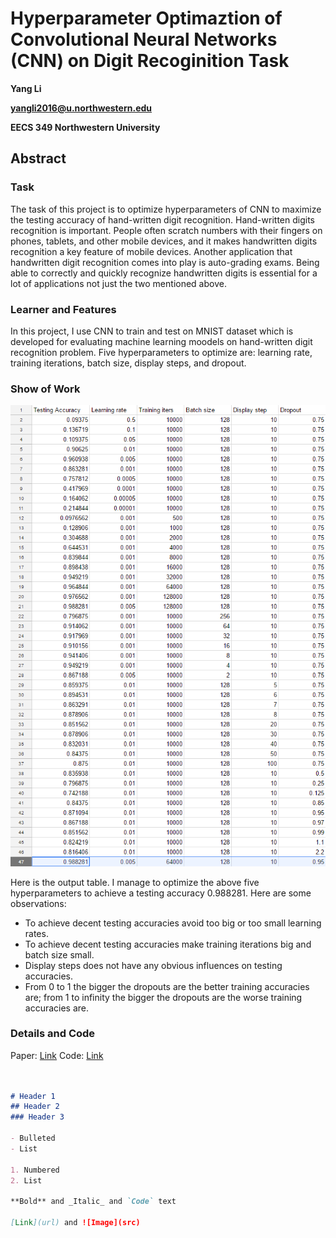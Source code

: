 # Hyperparameter Optimaztion of Convolutional Neural Networks (CNN) on Digit Recoginition Task

**Yang Li**

**yangli2016@u.northwestern.edu**

**EECS 349 Northwestern University**
  
## Abstract
  
### Task
The task of this project is to optimize hyperparameters of CNN to maximize the testing accuracy of hand-written digit recognition. Hand-written digits recognition is important. People often scratch numbers with their fingers on phones, tablets, and other mobile devices, and it makes handwritten digits recognition a key feature of mobile devices. Another application that handwritten digit recognition comes into play is auto-grading exams. Being able to correctly and quickly recognize handwritten digits is essential for a lot of applications not just the two mentioned above.

### Learner and Features
In this project, I use CNN to train and test on MNIST dataset which is developed for evaluating machine learning moodels on hand-written digit recognition problem. Five hyperparameters to optimize are: learning rate, training iterations, batch size, display steps, and dropout.    

### Show of Work
![Image](https://github.com/yangliNU2016/MachineLearningRepo/blob/master/Course%20Project/Pics%26Paper/table.png)

Here is the output table. I manage to optimize the above five hyperparameters to achieve a testing accuracy 0.988281. Here are some observations:

- To achieve decent testing accuracies avoid too big or too small learning rates. 
- To achieve decent testing accuracies make training iterations big and batch size small.
- Display steps does not have any obvious influences on testing accuracies.
- From 0 to 1 the bigger the dropouts are the better training accuracies are; from 1 to infinity the bigger the dropouts are the worse training accuracies are.  

### Details and Code
Paper: [Link](https://github.com/yangliNU2016/MachineLearningRepo/blob/master/Course%20Project/Pics%26Paper/hyperparameter-optimazation-convolutional.pdf)
Code: [Link](https://github.com/yangliNU2016/MachineLearningRepo/tree/master/Course%20Project/NeuralNetworks)


```markdown


# Header 1
## Header 2
### Header 3

- Bulleted
- List

1. Numbered
2. List

**Bold** and _Italic_ and `Code` text

[Link](url) and ![Image](src)
```
